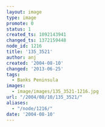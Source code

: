```yaml
---
layout: image
type: image
promote: 0
status: 1
created_ts: 1092143941
changed_ts: 1372159448
node_id: 1216
title: '135_3521'
author: anj
created: '2004-08-10'
changed: '2013-06-25'
tags:
  - Banks Peninsula
images:
  - image/images/135_3521-1216.jpg
url: "/2004/08/10/135_3521/"
aliases:
  - "/node/1216/"
date: '2004-08-10'
---
```



